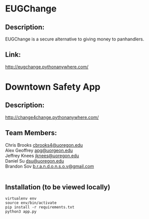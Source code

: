# EUGChange

## Description:
EUGChange is a secure alternative to giving money to panhandlers.

## Link: 
http://eugchange.pythonanywhere.com/ <br/>


# Downtown Safety App

## Description:
http://change4change.pythonanywhere.com/ <br/>


## Team Members: <br/>
Chris Brooks cbrooks4@uoregon.edu<br/>
Alex Geoffrey apg@uorgeon.edu<br/>
Jeffrey Knees jknees@uoregon.edu<br/>
Daniel Su dsu@uoregon.edu<br/>
Brandon Sov b.r.a.n.d.o.n.s.o.v@gmail.com<br/>
<br/>

## Installation (to be viewed locally)
```
virtualenv env
source env/bin/activate
pip install -r requirements.txt
python3 app.py
```
